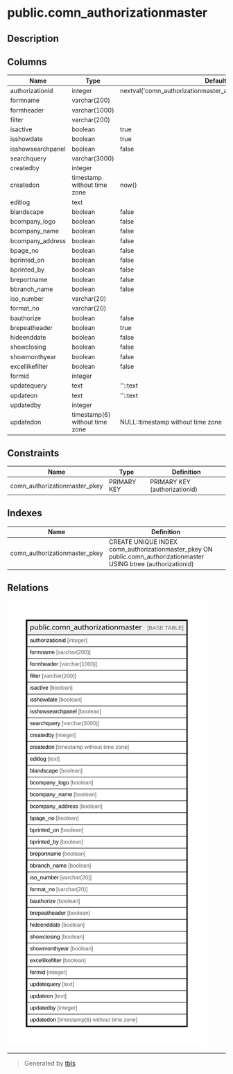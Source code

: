 # public.comn_authorizationmaster

## Description

## Columns

| Name | Type | Default | Nullable | Children | Parents | Comment |
| ---- | ---- | ------- | -------- | -------- | ------- | ------- |
| authorizationid | integer | nextval('comn_authorizationmaster_authorizationid_seq'::regclass) | false |  |  |  |
| formname | varchar(200) |  | true |  |  |  |
| formheader | varchar(1000) |  | true |  |  |  |
| filter | varchar(200) |  | true |  |  |  |
| isactive | boolean | true | true |  |  |  |
| isshowdate | boolean | true | false |  |  |  |
| isshowsearchpanel | boolean | false | true |  |  |  |
| searchquery | varchar(3000) |  | true |  |  |  |
| createdby | integer |  | true |  |  |  |
| createdon | timestamp without time zone | now() | true |  |  |  |
| editlog | text |  | true |  |  |  |
| blandscape | boolean | false | true |  |  |  |
| bcompany_logo | boolean | false | true |  |  |  |
| bcompany_name | boolean | false | true |  |  |  |
| bcompany_address | boolean | false | true |  |  |  |
| bpage_no | boolean | false | true |  |  |  |
| bprinted_on | boolean | false | true |  |  |  |
| bprinted_by | boolean | false | true |  |  |  |
| breportname | boolean | false | true |  |  |  |
| bbranch_name | boolean | false | true |  |  |  |
| iso_number | varchar(20) |  | true |  |  |  |
| format_no | varchar(20) |  | true |  |  |  |
| bauthorize | boolean | false | true |  |  |  |
| brepeatheader | boolean | true | true |  |  |  |
| hideenddate | boolean | false | true |  |  |  |
| showclosing | boolean | false | true |  |  |  |
| showmonthyear | boolean | false | true |  |  |  |
| excellikefilter | boolean | false | true |  |  |  |
| formid | integer |  | true |  |  |  |
| updatequery | text | ''::text | false |  |  |  |
| updateon | text | ''::text | false |  |  |  |
| updatedby | integer |  | true |  |  |  |
| updatedon | timestamp(6) without time zone | NULL::timestamp without time zone | true |  |  |  |

## Constraints

| Name | Type | Definition |
| ---- | ---- | ---------- |
| comn_authorizationmaster_pkey | PRIMARY KEY | PRIMARY KEY (authorizationid) |

## Indexes

| Name | Definition |
| ---- | ---------- |
| comn_authorizationmaster_pkey | CREATE UNIQUE INDEX comn_authorizationmaster_pkey ON public.comn_authorizationmaster USING btree (authorizationid) |

## Relations

![er](public.comn_authorizationmaster.svg)

---

> Generated by [tbls](https://github.com/k1LoW/tbls)
